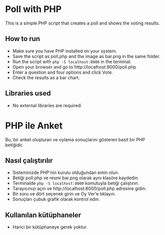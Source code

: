# Poll with PHP

This is a simple PHP script that creates a poll and shows the voting results.

## How to run

- Make sure you have PHP installed on your system.
- Save the script as poll.php and the image as bar.png in the same folder.
- Run the script with `php -S localhost:8000` in the terminal.
- Open your browser and go to http://localhost:8000/poll.php
- Enter a question and four options and click Vote.
- Check the results as a bar chart.

## Libraries used

- No external libraries are required.

# PHP ile Anket

Bu, bir anket oluşturan ve oylama sonuçlarını gösteren basit bir PHP betiğidir.

## Nasıl çalıştırılır

- Sisteminizde PHP'nin kurulu olduğundan emin olun.
- Betiği poll.php ve resmi bar.png olarak aynı klasöre kaydedin.
- Terminalde `php -S localhost:8000` komutuyla betiği çalıştırın.
- Tarayıcınızı açın ve http://localhost:8000/poll.php adresine gidin.
- Bir soru ve dört seçenek girin ve Oy Ver'e tıklayın.
- Sonuçları çubuk grafik olarak kontrol edin.

## Kullanılan kütüphaneler

- Harici bir kütüphaneye gerek yoktur.

